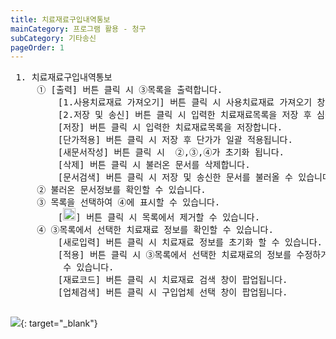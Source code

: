 ```yaml
---
title: 치료재료구입내역통보
mainCategory: 프로그램 활용 - 청구
subCategory: 기타송신
pageOrder: 1
---
```

<pre>
 <t2><bold>1. 치료재료구입내역통보</bold></t2>
     ① [출력] 버튼 클릭 시 ③목록을 출력합니다.
         [1.사용치료재료 가져오기] 버튼 클릭 시 사용치료재료 가져오기 창이 팝업합니다.
         [2.저장 및 송신] 버튼 클릭 시 입력한 치료재료목록을 저장 후 심평원에 송신을 진행합니다.
         [저장] 버튼 클릭 시 입력한 치료재료목록을 저장합니다.
         [단가적용] 버튼 클릭 시 저장 후 단가가 일괄 적용됩니다.
         [새문서작성] 버튼 클릭 시  ②,③,④가 초기화 됩니다.
         [삭제] 버튼 클릭 시 불러온 문서를 삭제합니다.
         [문서검색] 버튼 클릭 시 저장 및 송신한 문서를 불러올 수 있습니다.
     ② 불러온 문서정보를 확인할 수 있습니다.
     ③ 목록을 선택하여 ④에 표시할 수 있습니다.
         [<img src="/images/{{page.url}}_1.png"  width="20" height="20">] 버튼 클릭 시 목록에서 제거할 수 있습니다.
     ④ ③목록에서 선택한 치료재료 정보를 확인할 수 있습니다.
         [새로입력] 버튼 클릭 시 치료재료 정보를 초기화 할 수 있습니다.
         [적용] 버튼 클릭 시 ③목록에서 선택한 치료재료의 정보를 수정하거나 새로입력한 정보를 추가할 
          수 있습니다.
         [재료코드] 버튼 클릭 시 치료재료 검색 창이 팝업됩니다.
         [업체검색] 버튼 클릭 시 구입업체 선택 창이 팝업됩니다.

</pre>

[![](/images/{{page.url}}_2.png)](/images/{{page.url}}_2.png){: target="_blank"}